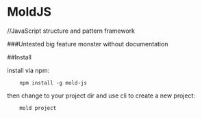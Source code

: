 MoldJS
======
//JavaScript structure and pattern framework

###Untested big feature monster without documentation


##Install

install via npm:
```
	npm install -g mold-js
```

then change to your project dir and use cli to create a new project:

```
	mold project
```



